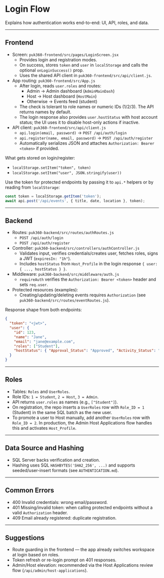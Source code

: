 # Login Flow

Explains how authentication works end-to-end: UI, API, roles, and data.

---

## Frontend

- Screen: `puk360-frontend/src/pages/LoginScreen.jsx`
  - Provides login and registration modes.
  - On success, stores `token` and `user` in `localStorage` and calls the optional `onLoginSuccess()` prop.
  - Uses the shared API client in `puk360-frontend/src/api/client.js`.
- App routing: `puk360-frontend/src/App.js`
  - After login, reads `user.roles` and routes:
    - Admin → Admin dashboard (`AdminMainDash`)
    - Host → Host dashboard (`HostMain`)
    - Otherwise → Events feed (student)
  - The check is tolerant to role names or numeric IDs (1/2/3). The API returns names by default.
  - The login response also provides `user.hostStatus` with host account status; the UI uses it to disable host-only actions if inactive.
- API client: `puk360-frontend/src/api/client.js`
  - `api.login(email, password)` → `POST /api/auth/login`
  - `api.register(name, email, password)` → `POST /api/auth/register`
  - Automatically serializes JSON and attaches `Authorization: Bearer <token>` if provided.

What gets stored on login/register:
- `localStorage.setItem("token", token)`
- `localStorage.setItem("user", JSON.stringify(user))`

Use the token for protected endpoints by passing it to `api.*` helpers or by reading from `localStorage`:
```js
const token = localStorage.getItem('token');
await api.post('/api/events', { title, date, location }, token);
```

---

## Backend

- Routes: `puk360-backend/src/routes/authRoutes.js`
  - `POST /api/auth/login`
  - `POST /api/auth/register`
- Controller: `puk360-backend/src/controllers/authController.js`
  - Validates input, verifies credentials/creates user, fetches roles, signs a JWT (`expiresIn: "1h"`).
  - Includes `hostStatus` from `Host_Profile` in the login response `{ user: { ..., hostStatus } }`.
- Middleware: `puk360-backend/src/middleware/auth.js`
  - `requireAuth` verifies the `Authorization: Bearer <token>` header and sets `req.user`.
- Protected resources (examples):
  - Creating/updating/deleting events requires `Authorization` (see `puk360-backend/src/routes/eventRoutes.js`).

Response shape from both endpoints:
```json
{
  "token": "<jwt>",
  "user": {
    "id": 123,
    "name": "Jane",
    "email": "jane@example.com",
    "roles": ["Student"],
    "hostStatus": { "Approval_Status": "Approved", "Activity_Status": "Active", "Is_Active": 1 }
  }
}
```

---

## Roles

- Tables: `Roles` and `UserRoles`.
- Role IDs: `1 = Student`, `2 = Host`, `3 = Admin`.
- API returns `user.roles` as names (e.g., `["Student"]`).
- On registration, the repo inserts a `UserRoles` row with `Role_ID = 1` (Student) in the same SQL batch as the new user.
- To promote a user to Host manually, add another `UserRoles` row with `Role_ID = 2`. In production, the Admin Host Applications flow handles this and activates `Host_Profile`.

---

## Data Source and Hashing

- SQL Server backs verification and creation.
- Hashing uses SQL `HASHBYTES('SHA2_256', ...)` and supports seeded/user-insert formats (see `AUTHENTICATION.md`).

---

## Common Errors

- 400 Invalid credentials: wrong email/password.
- 401 Missing/invalid token: when calling protected endpoints without a valid `Authorization` header.
- 409 Email already registered: duplicate registration.

---

## Suggestions

- Route guarding in the frontend — the app already switches workspace at login based on roles.
- Token refresh or re-login prompt on 401 responses.
- Admin/Host elevation: recommended via the Host Applications review flow (`/api/admin/host-applications`).

